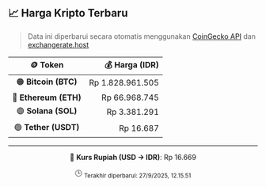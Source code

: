 

<!-- HARGA_KRIPTO -->
## 📈 Harga Kripto Terbaru

> Data ini diperbarui secara otomatis menggunakan [CoinGecko API](https://www.coingecko.com/) dan [exchangerate.host](https://exchangerate.host/)

<div align="center">

| 🪙 Token | 💰 Harga (IDR) |
|:------:|---------------:|
| 🟠 **Bitcoin (BTC)**   | Rp 1.828.961.505 |
| 🔵 **Ethereum (ETH)**  | Rp 66.968.745 |
| 🟣 **Solana (SOL)**    | Rp 3.381.291 |
| 🟢 **Tether (USDT)**   | Rp 16.687 |

---

💱 **Kurs Rupiah (USD → IDR)**: Rp 16.669

🕒 <sub>Terakhir diperbarui: 27/9/2025, 12.15.51</sub>

</div>
<!-- /HARGA_KRIPTO -->
